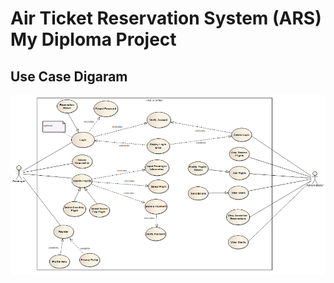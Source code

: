 # Air Ticket Reservation System (ARS) My Diploma Project
## Use Case Digaram 
![alt text](https://raw.githubusercontent.com/GeorgeT01/ars/master/images/usecaseimg.png)
